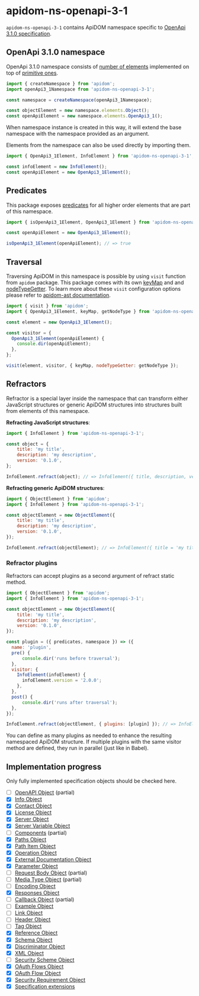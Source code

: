 # apidom-ns-openapi-3-1

`apidom-ns-openapi-3-1` contains ApiDOM namespace specific to [OpenApi 3.1.0 specification](https://github.com/OAI/OpenAPI-Specification/blob/master/versions/3.1.0.md).

## OpenApi 3.1.0 namespace

OpenApi 3.1.0 namespace consists of [number of elements](https://github.com/swagger-api/apidom/tree/master/apidom/packages/apidom-ns-openapi-3-1/src/elements) implemented on top
of [primitive ones](https://github.com/refractproject/minim/tree/master/lib/primitives).

```js
import { createNamespace } from 'apidom';
import openApi3_1Namespace from 'apidom-ns-openapi-3-1';

const namespace = createNamespace(openApi3_1Namespace);

const objectElement = new namespace.elements.Object();
const openApiElement = new namespace.elements.OpenApi3_1();
```

When namespace instance is created in this way, it will extend the base namespace
with the namespace provided as an argument.

Elements from the namespace can also be used directly by importing them.

```js
import { OpenApi3_1Element, InfoElement } from 'apidom-ns-openapi-3-1';

const infoElement = new InfoElement();
const openApiElement = new OpenApi3_1Element();
```

## Predicates

This package exposes [predicates](https://github.com/swagger-api/apidom/blob/master/apidom/packages/apidom-ns-openapi-3-1/src/predicates.ts)
for all higher order elements that are part of this namespace.

```js
import { isOpenApi3_1Element, OpenApi3_1Element } from 'apidom-ns-openapi-3-1';

const openApiElement = new OpenApi3_1Element();

isOpenApi3_1Element(openApiElement); // => true
```

## Traversal

Traversing ApiDOM in this namespace is possible by using `visit` function from `apidom` package.
This package comes with its own [keyMap](https://github.com/swagger-api/apidom/blob/master/apidom/packages/apidom-ns-openapi-3-1/src/traversal/visitor.ts#L11) and  and [nodeTypeGetter](https://github.com/swagger-api/apidom/blob/master/apidom/packages/apidom-ns-openapi-3-1/src/traversal/visitor.ts#L4).
To learn more about these `visit` configuration options please refer to [apidom-ast documentation](https://github.com/swagger-api/apidom/blob/master/apidom/packages/apidom-ast/README.md#visit).

```js
import { visit } from 'apidom';
import { OpenApi3_1Element, keyMap, getNodeType } from 'apidom-ns-openapi-3-1';

const element = new OpenApi3_1Element();

const visitor = {
  OpenApi3_1Element(openApiElement) {
    console.dir(openApiElement);
  },
};

visit(element, visitor, { keyMap, nodeTypeGetter: getNodeType });
```

## Refractors

Refractor is a special layer inside the namespace that can transform either JavaScript structures
or generic ApiDOM structures into structures built from elements of this namespace.

**Refracting JavaScript structures**:

```js
import { InfoElement } from 'apidom-ns-openapi-3-1';

const object = {
    title: 'my title',
    description: 'my description',
    version: '0.1.0',
};

InfoElement.refract(object); // => InfoElement({ title, description, version })
```

**Refracting generic ApiDOM structures**:

```js
import { ObjectElement } from 'apidom';
import { InfoElement } from 'apidom-ns-openapi-3-1';

const objectElement = new ObjectElement({
    title: 'my title',
    description: 'my description',
    version: '0.1.0',
});

InfoElement.refract(objectElement); // => InfoElement({ title = 'my title', description = 'my description', version = '0.1.0' })
```

### Refractor plugins

Refractors can accept plugins as a second argument of refract static method.

```js
import { ObjectElement } from 'apidom';
import { InfoElement } from 'apidom-ns-openapi-3-1';

const objectElement = new ObjectElement({
    title: 'my title',
    description: 'my description',
    version: '0.1.0',
});

const plugin = ({ predicates, namespace }) => ({
  name: 'plugin',
  pre() {
      console.dir('runs before traversal');
  },
  visitor: {
    InfoElement(infoElement) {
      infoElement.version = '2.0.0';
    },
  },
  post() {
      console.dir('runs after traversal');
  },
});

InfoElement.refract(objectElement, { plugins: [plugin] }); // => InfoElement({ title = 'my title', description = 'my description', version = '2.0.0' })
```

You can define as many plugins as needed to enhance the resulting namespaced ApiDOM structure.
If multiple plugins with the same visitor method are defined, they run in parallel (just like in Babel).

## Implementation progress

Only fully implemented specification objects should be checked here.

- [ ] [OpenAPI Object](https://github.com/OAI/OpenAPI-Specification/blob/master/versions/3.1.0.md#oasObject) (partial)
- [x] [Info Object](https://github.com/OAI/OpenAPI-Specification/blob/master/versions/3.1.0.md#infoObject)
- [x] [Contact Object](https://github.com/OAI/OpenAPI-Specification/blob/master/versions/3.1.0.md#contactObject)
- [x] [License Object](https://github.com/OAI/OpenAPI-Specification/blob/master/versions/3.1.0.md#licenseObject)
- [x] [Server Object](https://github.com/OAI/OpenAPI-Specification/blob/master/versions/3.1.0.md#serverObject)
- [x] [Server Variable Object](https://github.com/OAI/OpenAPI-Specification/blob/master/versions/3.1.0.md#serverVariableObject)
- [ ] [Components](https://github.com/OAI/OpenAPI-Specification/blob/master/versions/3.1.0.md#componentsObject) (partial)
- [x] [Paths Object](https://github.com/OAI/OpenAPI-Specification/blob/master/versions/3.1.0.md#pathsObject)
- [x] [Path Item Object](https://github.com/OAI/OpenAPI-Specification/blob/master/versions/3.1.0.md#pathItemObject)
- [x] [Operation Object](https://github.com/OAI/OpenAPI-Specification/blob/master/versions/3.1.0.md#operationObject)
- [x] [External Documentation Object](https://github.com/OAI/OpenAPI-Specification/blob/master/versions/3.1.0.md#externalDocumentationObject)
- [x] [Parameter Object](https://github.com/OAI/OpenAPI-Specification/blob/master/versions/3.1.0.md#parameterObject)
- [ ] [Request Body Object](https://github.com/OAI/OpenAPI-Specification/blob/master/versions/3.1.0.md#requestBodyObject) (partial)
- [ ] [Media Type Object](https://github.com/OAI/OpenAPI-Specification/blob/master/versions/3.1.0.md#mediaTypeObject) (partial)
- [ ] [Encoding Object](https://github.com/OAI/OpenAPI-Specification/blob/master/versions/3.1.0.md#encodingObject)
- [x] [Responses Object](https://github.com/OAI/OpenAPI-Specification/blob/master/versions/3.1.0.md#responsesObject)
- [ ] [Callback Object](https://github.com/OAI/OpenAPI-Specification/blob/master/versions/3.1.0.md#callbackObject) (partial)
- [ ] [Example Object](https://github.com/OAI/OpenAPI-Specification/blob/master/versions/3.1.0.md#exampleObject)
- [ ] [Link Object](https://github.com/OAI/OpenAPI-Specification/blob/master/versions/3.1.0.md#linkObject)
- [ ] [Header Object](https://github.com/OAI/OpenAPI-Specification/blob/master/versions/3.1.0.md#headerObject)
- [ ] [Tag Object](https://github.com/OAI/OpenAPI-Specification/blob/master/versions/3.1.0.md#tagObject)
- [x] [Reference Object](https://github.com/OAI/OpenAPI-Specification/blob/master/versions/3.1.0.md#referenceObject)
- [x] [Schema Object](https://github.com/OAI/OpenAPI-Specification/blob/master/versions/3.1.0.md#schemaObject)
- [x] [Discriminator Object](https://github.com/OAI/OpenAPI-Specification/blob/master/versions/3.1.0.md#discriminatorObject)
- [x] [XML Object](https://github.com/OAI/OpenAPI-Specification/blob/master/versions/3.1.0.md#xmlObject)
- [ ] [Security Scheme Object](https://github.com/OAI/OpenAPI-Specification/blob/master/versions/3.1.0.md#securitySchemeObject)
- [x] [OAuth Flows Object](https://github.com/OAI/OpenAPI-Specification/blob/master/versions/3.1.0.md#oauthFlowsObject)
- [x] [OAuth Flow Object](https://github.com/OAI/OpenAPI-Specification/blob/master/versions/3.1.0.md#oauthFlowObject)
- [x] [Security Requirement Object](https://github.com/OAI/OpenAPI-Specification/blob/master/versions/3.1.0.md#securityRequirementObject)
- [x] [Specification extensions](https://github.com/OAI/OpenAPI-Specification/blob/master/versions/3.1.0.md#specificationExtensions)
